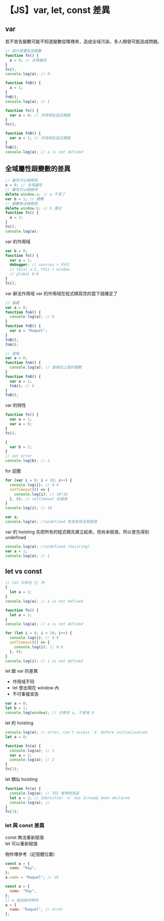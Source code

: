 # 【JS】var, let, const 差異

## var

若不宣告變數可能不知道變數從哪裡來，造成全域污染，多人開發可能造成問題。

```js
// 為什麼要宣告變數
function fn() {
  a = 0; // 全域屬性
}
fn();
console.log(a); // 0

function fnB() {
  a = 1;
}
fnB();
console.log(a); // 1
```

```js
function fn() {
  var a = 0; // 作用域在函式裡面
}
fn();

function fnB() {
  var a = 1; // 作用域在函式裡面
}
fnB();
console.log(a); // a is not defined
```

## 全域屬性跟變數的差異

```js
// 屬性可以被刪除
a = 0; // 全域屬性
// 屬性可以被刪除
delete window.a; // a 不見了
var b = 1; // 變數
// 變數無法被刪除
delete window.b; // b 還在
function fn() {
  a = 1;
}
fn();
console.log(a);
```

var 的作用域

```js
var b = 0;
function fn() {
  var a = 1;
  debugger; // sources > 55行
  // local a:1, this > window
  // global b:0
}
fn();
```

var 辭法作用域
var 的作用域在程式碼寫完的當下就確定了

```js
// 基礎
var a = 0;
function fnA() {
  console.log(a); // 0
}
function fnB() {
  var a = "Raquel";
}
fnB();
fnA();
```

```js
// 進階
var a = 0;
function fnA() {
  console.log(a); // 直接找上面的變數
}
function fnB() {
  var a = 1;
  fnA(); // 0
}
fnB();
```

var 的特性

```js
function fn() {
  var a = 1;
  var a = 0;
}
fn();

{
  var b = 2;
}
// not error
console.log(b); // 2
```

for 迴圈

```js
for (var i = 0; i < 10; i++) {
  console.log(i); // 0-9
  setTimeout(() => {
    console.log(i); // 10*10
  }, 0); // setTimeout 往後放
}
console.log(i); // 10
```

```js
var a;
console.log(a); //undefined 有宣告但沒有賦值
```

var 的 hoisting
先把所有的程式碼先建立起來，但尚未賦值，所以會先得到 undefined

```js
console.log(a); //undefined (hoisting)
var a = 1;
console.log(a); // 1
```

## let vs const

```js
// let 只存在 {} 內
{
  let a = 1;
}
console.log(a); // a is not defined
```

```js
function fn() {
  let a = 1;
}
console.log(a); // a is not defined
```

```js
for (let i = 0; i < 10; i++) {
  console.log(i); // 0-9
  setTimeout(() => {
    console.log(i); // 0-9
  }, 0);
}
console.log(i); // i is not defined
```

let 跟 var 的差異

- 作用域不同
- let 會出現在 window 內
- 不可重複宣告

```js
var a = 0;
let b = 1;
console.log(window); // 只會有 a, 不會有 b
```

let 的 hoisting

```js
console.log(a); // error, can't access 'a' before initialization
let a = 0;
```

```js
function fn(a) {
  console.log(a); // 1
  var a = 2;
  console.log(a); // 2
}
fn(1);
```

let 類似 hoisting

```js
function fn(a) {
  console.log(a); // TDZ 暫時性死區
  let a = 2; // Identifier 'a' has already been declared
  console.log(a); //
}
fn(1);
```

### let 與 const 差異

const 無法重新賦值  
let 可以重新賦值

物件傳參考（記憶體位置）

```js
const a = {
  name: "Ray",
};
a.name = "Raquel"; // ok
```

```js
const a = {
  name: "Ray",
};
// a 指向新的物件
a = {
  name: "Raquel", // error
};
```
